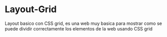 # Layout-Grid

Layout basico con CSS grid, es una web muy basica para mostrar como se puede dividir correctamente los elementos de la web usando CSS grid
